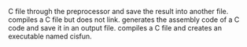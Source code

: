  C file through the preprocessor and save the result into another file.
compiles a C file but does not link.
generates the assembly code of a C code and save it in an output file.
compiles a C file and creates an executable named cisfun.
